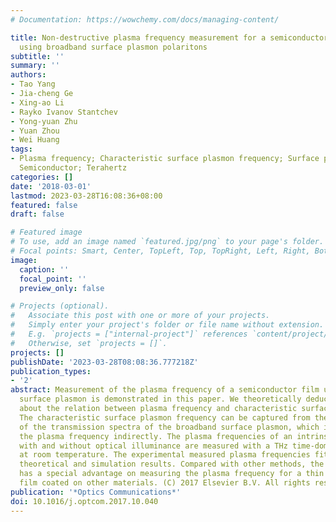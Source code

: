 ```yaml
---
# Documentation: https://wowchemy.com/docs/managing-content/

title: Non-destructive plasma frequency measurement for a semiconductor thin film
  using broadband surface plasmon polaritons
subtitle: ''
summary: ''
authors:
- Tao Yang
- Jia-cheng Ge
- Xing-ao Li
- Rayko Ivanov Stantchev
- Yong-yuan Zhu
- Yuan Zhou
- Wei Huang
tags:
- Plasma frequency; Characteristic surface plasmon frequency; Surface plasmon polaritons;
  Semiconductor; Terahertz
categories: []
date: '2018-03-01'
lastmod: 2023-03-28T16:08:36+08:00
featured: false
draft: false

# Featured image
# To use, add an image named `featured.jpg/png` to your page's folder.
# Focal points: Smart, Center, TopLeft, Top, TopRight, Left, Right, BottomLeft, Bottom, BottomRight.
image:
  caption: ''
  focal_point: ''
  preview_only: false

# Projects (optional).
#   Associate this post with one or more of your projects.
#   Simply enter your project's folder or file name without extension.
#   E.g. `projects = ["internal-project"]` references `content/project/deep-learning/index.md`.
#   Otherwise, set `projects = []`.
projects: []
publishDate: '2023-03-28T08:08:36.777218Z'
publication_types:
- '2'
abstract: Measurement of the plasma frequency of a semiconductor film using broadband
  surface plasmon is demonstrated in this paper. We theoretically deduce a formula
  about the relation between plasma frequency and characteristic surface plasmon frequency.
  The characteristic surface plasmon frequency can be captured from the cut-off frequency
  of the transmission spectra of the broadband surface plasmon, which is used to measure
  the plasma frequency indirectly. The plasma frequencies of an intrinsic indium antimonide
  with and without optical illuminance are measured with a THz time-domain spectrometer
  at room temperature. The experimental measured plasma frequencies fit well with
  theoretical and simulation results. Compared with other methods, the proposed method
  has a special advantage on measuring the plasma frequency for a thin semiconductor
  film coated on other materials. (C) 2017 Elsevier B.V. All rights reserved.
publication: '*Optics Communications*'
doi: 10.1016/j.optcom.2017.10.040
---
```


